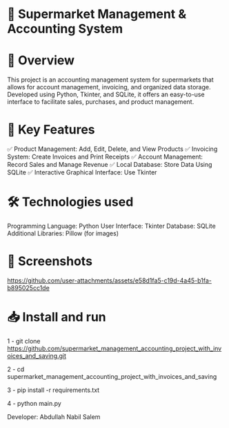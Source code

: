 # 🛒 Supermarket Management & Accounting System

# 📖 Overview
This project is an accounting management system for supermarkets that allows for account management, invoicing, 
and organized data storage. Developed using Python, Tkinter, and SQLite, 
it offers an easy-to-use interface to facilitate sales, purchases, and product management.

# 🚀 Key Features
✅ Product Management: Add, Edit, Delete, and View Products
✅ Invoicing System: Create Invoices and Print Receipts
✅ Account Management: Record Sales and Manage Revenue
✅ Local Database: Store Data Using SQLite
✅ Interactive Graphical Interface: Use Tkinter

# 🛠 Technologies used
Programming Language: Python
User Interface: Tkinter
Database: SQLite
Additional Libraries: Pillow (for images)

# 📸 Screenshots 
https://github.com/user-attachments/assets/e58d1fa5-c19d-4a45-b1fa-b895025cc1de

# 📥 Install and run

1 - git clone https://github.com/supermarket_management_accounting_project_with_invoices_and_saving.git

2 - cd supermarket_management_accounting_project_with_invoices_and_saving

3 - pip install -r requirements.txt

4 - python main.py

Developer: Abdullah Nabil Salem
